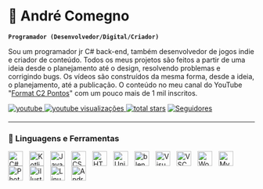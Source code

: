 # 🚀 André Comegno
**`Programador (Desenvolvedor/Digital/Criador)`**

Sou um programador jr C# back-end, também desenvolvedor de jogos indie e criador de conteúdo. Todos os meus projetos são feitos a partir de uma ideia desde o planejamento até o design, resolvendo problemas e corrigindo bugs. 
Os vídeos são construídos da mesma forma, desde a ideia, o planejamento, até a publicação. O conteúdo no meu canal do YouTube "[Format C2 Pontos][youtube]" com um pouco mais de 1 mil inscritos.

<p align="left">
  <a href="https://www.youtube.com/c/formatc2pontosbr?sub_confirmation=1" target="_blank">
<img src=https://img.shields.io/badge/youtube-%23EE4831.svg?&style=for-the-badge&logo=youtube&logoColor=white alt=youtube style="margin-bottom: 5px;" />
</a>
  <a href="https://www.youtube.com/c/formatc2pontosbr">
    <img alt="youtube visualizações" title="YouTube Visualizações" src="https://freshidea.com/jonah/app/youtube-stats-badges/view-count-badge.php"/> 
  <a href="https://github.com/andrecomegno?tab=repositories">
    <img alt="total stars" title="Total stars no GitHub" src="https://custom-icon-badges.demolab.com/github/stars/andrecomegno?color=55960c&style=for-the-badge&labelColor=488207&logo=star"/></a>
  <a href="https://github.com/andrecomegno?tab=followers">
    <img alt="Seguidores" title="Seguidores no Github" src="https://custom-icon-badges.demolab.com/github/followers/andrecomegno?color=236ad3&labelColor=1155ba&style=for-the-badge&logo=person-add&label=Follow&logoColor=white"/>
    </a>
</p>

---

### 👾 Linguagens e Ferramentas
<img align="left" alt="C#" width="30px" style="padding-right:10px;" src="https://github.com/andrecomegno/andrecomegno/assets/55299009/3f860dd0-1506-4f8d-9a6c-cc9ac541fe17" />
<img align="left" alt="Kotlin" width="30px" style="padding-right:10px;" src="https://github.com/andrecomegno/andrecomegno/assets/55299009/bd0c8314-e12e-4287-ad63-ed761d736eb3" />
<img align="left" alt="JavaScript" width="30px" style="padding-right:10px;" src="https://github.com/andrecomegno/andrecomegno/assets/55299009/85bee746-e0ba-4ed1-b930-2986c18f47ea" />
<img align="left" alt="CSS" width="30px" style="padding-right:10px;" src="https://github.com/andrecomegno/andrecomegno/assets/55299009/8c33d2f8-23fb-49d3-acb6-a84cce945c01" />
<img align="left" alt="HTML" width="30px" style="padding-right:10px;" src="https://github.com/andrecomegno/andrecomegno/assets/55299009/8b92c586-13b2-4e05-ae2d-7f1f865317f2" />

<img align="left" alt="Unity" width="30px" style="padding-right:10px;" src="https://github.com/andrecomegno/andrecomegno/assets/55299009/07878bc6-6f1f-4996-b0c4-fb0044e209db" />
<img align="left" alt="blender" width="30px" style="padding-right:10px;" src="https://github.com/andrecomegno/andrecomegno/assets/55299009/01c7a259-3bed-48b8-97b6-208d137784d7" />  
<img align="left" alt="VisualStudio" width="30px" style="padding-right:10px;" src="https://github.com/andrecomegno/andrecomegno/assets/55299009/67b38fb3-acd5-495e-b666-b89df2b98935" />
<img align="left" alt="VSCode" width="30px" style="padding-right:10px;" src="https://github.com/andrecomegno/andrecomegno/assets/55299009/93869277-5304-47a8-ae3b-6014d5a5a7d6" />
<img align="left" alt="WordPress" width="30px" style="padding-right:10px;" src="https://github.com/andrecomegno/andrecomegno/assets/55299009/d644650a-b6f0-4103-80df-ccdc6ee04a39" />
<img align="left" alt="MySQL" width="30px" style="padding-right:10px;" src="https://github.com/andrecomegno/andrecomegno/assets/55299009/c0d0435c-64c5-4913-b368-8a48a16c5799" />
<img align="left" alt="Photoshop" width="30px" style="padding-right:10px;" src="https://github.com/andrecomegno/andrecomegno/assets/55299009/ef8c1e54-971b-4efd-b60d-017d2b0d776b" />
<img align="left" alt="illustrator" width="30px" style="padding-right:10px;" src="https://github.com/andrecomegno/andrecomegno/assets/55299009/1cba29e9-3c72-4cd5-ab89-5612d5d5ada4" />
<img align="left" alt="Linux" width="30px" style="padding-right:10px;" src="https://github.com/andrecomegno/andrecomegno/assets/55299009/6215c53d-4219-455c-9106-875eb80ea4b4" />
<img align="left" alt="AndroidStudio" width="30px" style="padding-right:10px;" src="https://github.com/andrecomegno/andrecomegno/assets/55299009/e3437e7b-3db0-48b7-957c-770ae94c8130" />
</br>

#

[youtube]: https://youtube.com/formatc2pontosbr
